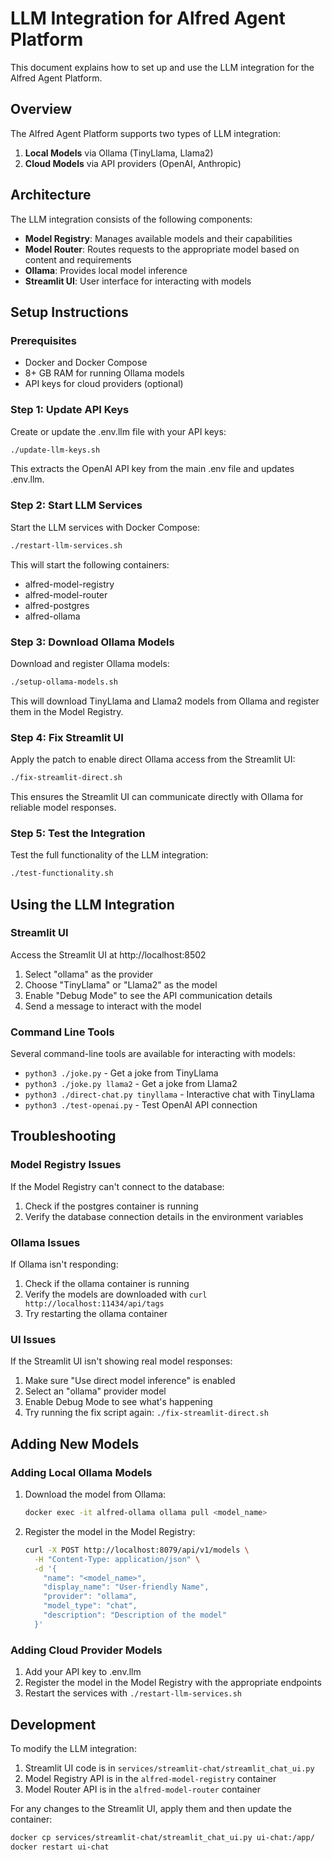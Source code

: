 # LLM Integration for Alfred Agent Platform

This document explains how to set up and use the LLM integration for the Alfred Agent Platform.

## Overview

The Alfred Agent Platform supports two types of LLM integration:

1. **Local Models** via Ollama (TinyLlama, Llama2)
2. **Cloud Models** via API providers (OpenAI, Anthropic)

## Architecture

The LLM integration consists of the following components:

* **Model Registry**: Manages available models and their capabilities
* **Model Router**: Routes requests to the appropriate model based on content and requirements
* **Ollama**: Provides local model inference
* **Streamlit UI**: User interface for interacting with models

## Setup Instructions

### Prerequisites

* Docker and Docker Compose
* 8+ GB RAM for running Ollama models
* API keys for cloud providers (optional)

### Step 1: Update API Keys

Create or update the .env.llm file with your API keys:

```bash
./update-llm-keys.sh
```

This extracts the OpenAI API key from the main .env file and updates .env.llm.

### Step 2: Start LLM Services

Start the LLM services with Docker Compose:

```bash
./restart-llm-services.sh
```

This will start the following containers:
* alfred-model-registry
* alfred-model-router
* alfred-postgres
* alfred-ollama

### Step 3: Download Ollama Models

Download and register Ollama models:

```bash
./setup-ollama-models.sh
```

This will download TinyLlama and Llama2 models from Ollama and register them in the Model Registry.

### Step 4: Fix Streamlit UI

Apply the patch to enable direct Ollama access from the Streamlit UI:

```bash
./fix-streamlit-direct.sh
```

This ensures the Streamlit UI can communicate directly with Ollama for reliable model responses.

### Step 5: Test the Integration

Test the full functionality of the LLM integration:

```bash
./test-functionality.sh
```

## Using the LLM Integration

### Streamlit UI

Access the Streamlit UI at http://localhost:8502 

1. Select "ollama" as the provider
2. Choose "TinyLlama" or "Llama2" as the model
3. Enable "Debug Mode" to see the API communication details
4. Send a message to interact with the model

### Command Line Tools

Several command-line tools are available for interacting with models:

* `python3 ./joke.py` - Get a joke from TinyLlama
* `python3 ./joke.py llama2` - Get a joke from Llama2
* `python3 ./direct-chat.py tinyllama` - Interactive chat with TinyLlama
* `python3 ./test-openai.py` - Test OpenAI API connection

## Troubleshooting

### Model Registry Issues

If the Model Registry can't connect to the database:
1. Check if the postgres container is running
2. Verify the database connection details in the environment variables

### Ollama Issues

If Ollama isn't responding:
1. Check if the ollama container is running
2. Verify the models are downloaded with `curl http://localhost:11434/api/tags`
3. Try restarting the ollama container

### UI Issues

If the Streamlit UI isn't showing real model responses:
1. Make sure "Use direct model inference" is enabled
2. Select an "ollama" provider model
3. Enable Debug Mode to see what's happening
4. Try running the fix script again: `./fix-streamlit-direct.sh`

## Adding New Models

### Adding Local Ollama Models

1. Download the model from Ollama:
   ```bash
   docker exec -it alfred-ollama ollama pull <model_name>
   ```

2. Register the model in the Model Registry:
   ```bash
   curl -X POST http://localhost:8079/api/v1/models \
     -H "Content-Type: application/json" \
     -d '{
       "name": "<model_name>",
       "display_name": "User-friendly Name",
       "provider": "ollama",
       "model_type": "chat",
       "description": "Description of the model"
     }'
   ```

### Adding Cloud Provider Models

1. Add your API key to .env.llm
2. Register the model in the Model Registry with the appropriate endpoints
3. Restart the services with `./restart-llm-services.sh`

## Development

To modify the LLM integration:

1. Streamlit UI code is in `services/streamlit-chat/streamlit_chat_ui.py`
2. Model Registry API is in the `alfred-model-registry` container
3. Model Router API is in the `alfred-model-router` container

For any changes to the Streamlit UI, apply them and then update the container:
```bash
docker cp services/streamlit-chat/streamlit_chat_ui.py ui-chat:/app/
docker restart ui-chat
```